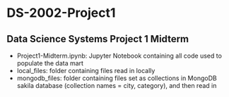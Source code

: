 # DS-2002-Project1
## Data Science Systems Project 1 Midterm 
* Project1-Midterm.ipynb: Jupyter Notebook containing all code used to populate the data mart
* local_files: folder containing files read in locally
* mongodb_files: folder containing files set as collections in MongoDB sakila database (collection names = city, category), and then read in
